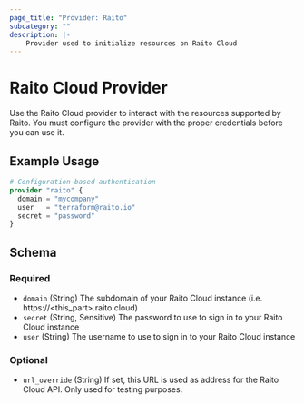 ```yaml
---
page_title: "Provider: Raito"
subcategory: ""
description: |-
    Provider used to initialize resources on Raito Cloud
---
```


# Raito Cloud Provider

Use the Raito Cloud provider to interact with the resources supported by Raito.
You must configure the provider with the proper credentials before you can use it.

## Example Usage

```terraform
# Configuration-based authentication
provider "raito" {
  domain = "mycompany"
  user   = "terraform@raito.io"
  secret = "password"
}
```

<!-- schema generated by tfplugindocs -->
## Schema

### Required

- `domain` (String) The subdomain of your Raito Cloud instance (i.e. https://<this_part>.raito.cloud)
- `secret` (String, Sensitive) The password to use to sign in to your Raito Cloud instance
- `user` (String) The username to use to sign in to your Raito Cloud instance

### Optional

- `url_override` (String) If set, this URL is used as address for the Raito Cloud API. Only used for testing purposes.


